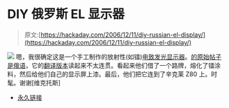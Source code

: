 # DIY 俄罗斯 EL 显示器

> 原文:[https://hackaday.com/2006/12/11/diy-russian-el-display/](https://hackaday.com/2006/12/11/diy-russian-el-display/)

![](../Images/87c34d28f111edb750b8787fd017d741.png)
嗯，我很确定这是一个手工制作的放射性(如镭)[电致发光显示器](http://www.indiana.edu/%7Ehightech/fpd/papers/ELDs.html)。[的原始帖子是俄语](http://www.sheppard.ru/articles/fe/radiation/index.shtml)，它的[翻译版本](http://silakoff.blogspot.com/2006/12/hand-made-radioactive-monitor.html)读起来不太连贯。看起来他们借了一个路牌，熔化了镭涂料，然后给他们自己的显示屏上漆。最后，他们把它连到了辛克莱 Z80 上。时髦。谢谢[维克托斯]

*   [永久链接](http://silakoff.blogspot.com/2006/12/hand-made-radioactive-monitor.html)